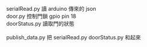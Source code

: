 serialRead.py 讀 arduino 傳來的 json<br>
door.py 控制門鎖 gpio pin 18<br>
doorStatus.py 讀取門的狀態<br>
<br>
publish_data.py 把 serialRead.py doorStatus.py 和起來<br>


